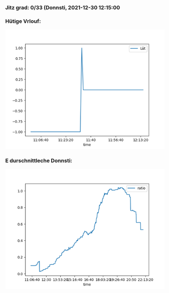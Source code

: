 ### Jitz grad: 0/33 (Donnsti, 2021-12-30 12:15:00

### Hütige Vrlouf:
![Graph](Today.png)

### E durschnittleche Donnsti:
![Graph](Donnsti.png)